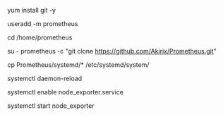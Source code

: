 yum install git -y

useradd -m prometheus

cd /home/prometheus

su - prometheus -c "git clone https://github.com/Akirix/Prometheus.git"

cp Prometheus/systemd/* /etc/systemd/system/

systemctl daemon-reload

systemctl enable node_exporter.service

systemctl start node_exporter